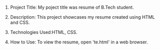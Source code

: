 1. Project Title: My poject title was resume of B.Tech student.

2. Description: This project showcases my resume created using HTML and CSS.

3. Technologies Used:HTML, CSS.

4. How to Use: To view the resume, open 'te.html' in a web browser.
